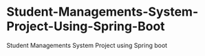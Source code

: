 # Student-Managements-System-Project-Using-Spring-Boot
Student Managements System Project using Spring boot
